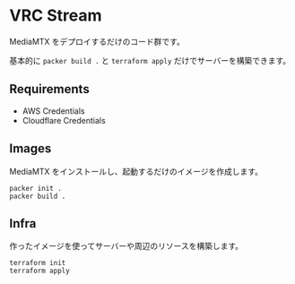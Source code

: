 # VRC Stream

MediaMTX をデプロイするだけのコード群です。

基本的に `packer build .` と `terraform apply` だけでサーバーを構築できます。


## Requirements
- AWS Credentials
- Cloudflare Credentials


## Images

MediaMTX をインストールし、起動するだけのイメージを作成します。

```
packer init .
packer build .
```


## Infra

作ったイメージを使ってサーバーや周辺のリソースを構築します。

```
terraform init
terraform apply
```